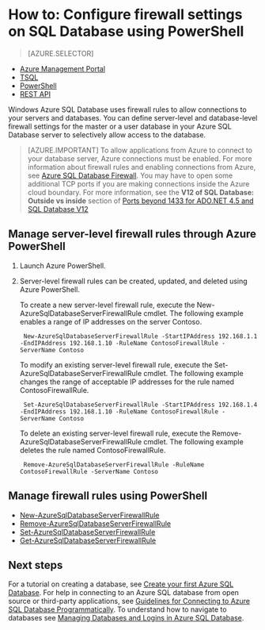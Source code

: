 <properties
	pageTitle="How to: Configure firewall settings | Windows Azure"
	description="Learn how to configure the firewall for IP addresses that access Azure SQL databases."
	services="sql-database"
	documentationCenter=""
	authors="BYHAM"
	manager="jeffreyg"
	editor=""/>


<tags
	ms.service="sql-database"
	ms.date="11/13/2015"
	wacn.date=""/>


# How to: Configure firewall settings on SQL Database using PowerShell


> [AZURE.SELECTOR]
- [Azure Management Portal](/documentation/articles/sql-database-configure-firewall-settings)
- [TSQL](/documentation/articles/sql-database-configure-firewall-settings-tsql)
- [PowerShell](/documentation/articles/sql-database-configure-firewall-settings-powershell)
- [REST API](/documentation/articles/sql-database-configure-firewall-settings-rest)


Windows Azure SQL Database uses firewall rules to allow connections to your servers and databases. You can define server-level and database-level firewall settings for the master or a user database in your Azure SQL Database server to selectively allow access to the database.

> [AZURE.IMPORTANT] To allow applications from Azure to connect to your database server, Azure connections must be enabled. For more information about firewall rules and enabling connections from Azure, see [Azure SQL Database Firewall](/documentation/articles/sql-database-firewall-configure). You may have to open some additional TCP ports if you are making connections inside the Azure cloud boundary. For more information, see the **V12 of SQL Database: Outside vs inside** section of [Ports beyond 1433 for ADO.NET 4.5 and SQL Database V12](/documentation/articles/sql-database-develop-direct-route-ports-adonet-v12)


## Manage server-level firewall rules through Azure PowerShell
1. Launch Azure PowerShell.
2. Server-level firewall rules can be created, updated, and deleted using Azure PowerShell. 

	To create a new server-level firewall rule, execute the New-AzureSqlDatabaseServerFirewallRule cmdlet. The following example enables a range of IP addresses on the server Contoso.
 
		New-AzureSqlDatabaseServerFirewallRule -StartIPAddress 192.168.1.1 -EndIPAddress 192.168.1.10 -RuleName ContosoFirewallRule -ServerName Contoso
 
	To modify an existing server-level firewall rule, execute the Set-AzureSqlDatabaseServerFirewallRule cmdlet. The following example changes the range of acceptable IP addresses for the rule named ContosoFirewallRule.
 
		Set-AzureSqlDatabaseServerFirewallRule -StartIPAddress 192.168.1.4 -EndIPAddress 192.168.1.10 -RuleName ContosoFirewallRule -ServerName Contoso

	To delete an existing server-level firewall rule, execute the Remove-AzureSqlDatabaseServerFirewallRule cmdlet. The following example deletes the rule named ContosoFirewallRule.

		Remove-AzureSqlDatabaseServerFirewallRule -RuleName ContosoFirewallRule -ServerName Contoso


## Manage firewall rules using PowerShell

* [New-AzureSqlDatabaseServerFirewallRule](https://msdn.microsoft.com/zh-cn/library/azure/dn546724.aspx)
* [Remove-AzureSqlDatabaseServerFirewallRule](https://msdn.microsoft.com/zh-cn/library/azure/dn546727.aspx)
* [Set-AzureSqlDatabaseServerFirewallRule](https://msdn.microsoft.com/zh-cn/library/azure/dn546739.aspx)
* [Get-AzureSqlDatabaseServerFirewallRule](https://msdn.microsoft.com/zh-cn/library/azure/dn546731.aspx)
 
## Next steps

For a tutorial on creating a database, see [Create your first Azure SQL Database](/documentation/articles/sql-database-get-started).
For help in connecting to an Azure SQL database from open source or third-party applications, see [Guidelines for Connecting to Azure SQL Database Programmatically](https://msdn.microsoft.com/zh-cn/library/azure/ee336282.aspx).
To understand how to navigate to databases see [Managing Databases and Logins in Azure SQL Database](https://msdn.microsoft.com/zh-cn/library/azure/ee336235.aspx).

<!--Image references-->
[1]: ./media/sql-database-configure-firewall-settings/AzurePortalBrowseForFirewall.png
[2]: ./media/sql-database-configure-firewall-settings/AzurePortalFirewallSettings.png
<!--anchors-->

 
